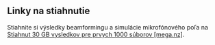 ## Linky na stiahnutie
Stiahnite si výsledky beamformingu a simulácie mikrofónového poľa na <br/>
[Stiahnut 30 GB vysledkov pre prvych 1000 súborov [mega.nz]](https://mega.nz/#F!TbolxCxC!q1KL4Lj02sqzdtuUSvz0ow).
